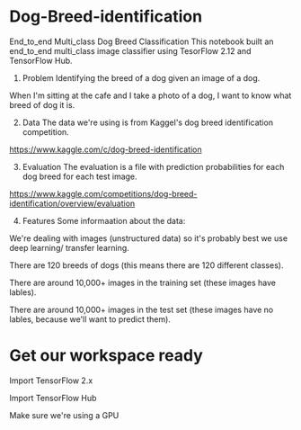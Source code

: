 # Dog-Breed-identification
End_to_end Multi_class Dog Breed Classification
This notebook built an end_to_end multi_class image classifier using TesorFlow 2.12 and TensorFlow Hub.

1. Problem
Identifying the breed of a dog given an image of a dog.

When I'm sitting at the cafe and I take a photo of a dog, I want to know what breed of dog it is.

2. Data
The data we're using is from Kaggel's dog breed identification competition.

https://www.kaggle.com/c/dog-breed-identification

3. Evaluation
The evaluation is a file with prediction probabilities for each dog breed for each test image.

https://www.kaggle.com/competitions/dog-breed-identification/overview/evaluation

4. Features
Some informaation about the data:

We're dealing with images (unstructured data) so it's
probably best we use deep learning/ transfer learning.

There are 120 breeds of dogs (this means there are 120 different classes).

There are around 10,000+ images in the training set (these images have lables).

There are around 10,000+ images in the test set (these images have no lables, because we'll want to predict them).

# Get our workspace ready
Import TensorFlow 2.x

Import TensorFlow Hub

Make sure we're using a GPU
